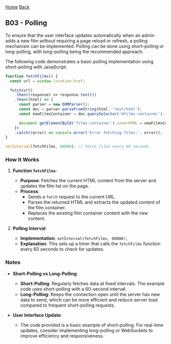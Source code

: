 <nav>
  <a href="/README.md">Home</a>
  <a href="/docs/bonus.md">Back</a>
</nav>

## B03 - Polling

To ensure that the user interface updates automatically when an admin adds a new film without requiring a page reload or refresh, a polling mechanism can be implemented. Polling can be done using short-polling or long-polling, with long-polling being the recommended approach.

The following code demonstrates a basic polling implementation using short-polling with JavaScript:

```javascript
function fetchFilms() {
  const url = window.location.href;

  fetch(url)
    .then((response) => response.text())
    .then((html) => {
      const parser = new DOMParser();
      const doc = parser.parseFromString(html, 'text/html');
      const newFilmsContainer = doc.querySelector('#films-container').innerHTML;

      document.getElementById('films-container').innerHTML = newFilmsContainer;
    })
    .catch((error) => console.error('Error fetching films:', error));
}

setInterval(fetchFilms, 60000); // Fetch films every 60 seconds
```

### How It Works

1. **Function `fetchFilms`**:

   - **Purpose**: Fetches the current HTML content from the server and updates the film list on the page.
   - **Process**:
     - Sends a `fetch` request to the current URL.
     - Parses the returned HTML and extracts the updated content of the film container.
     - Replaces the existing film container content with the new content.

2. **Polling Interval**:
   - **Implementation**: `setInterval(fetchFilms, 60000);`
   - **Explanation**: This sets up a timer that calls the `fetchFilms` function every 60 seconds to check for updates.

### Notes

- **Short-Polling vs Long-Polling**:

  - **Short-Polling**: Regularly fetches data at fixed intervals. The example code uses short-polling with a 60-second interval.
  - **Long-Polling**: Keeps the connection open until the server has new data to send, which can be more efficient and reduce server load compared to frequent short-polling requests.

- **User Interface Update**:
  - The code provided is a basic example of short-polling. For real-time updates, consider implementing long-polling or WebSockets to improve efficiency and responsiveness.
